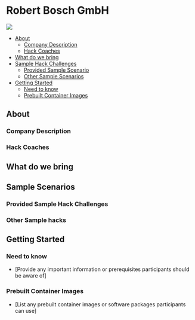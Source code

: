 # Robert Bosch GmbH

![](pictures/SICK_SensorIntelligence.png)

- [About](#about)
    - [Company Description](#company_desc)
    - [Hack Coaches](#hack-coaches)
- [What do we bring](#what-we-provide)
- [Sample Hack Challenges](#sample-scenarios)
    - [Provided Sample Scenario](#provided-sample-hacks)
    - [Other Sample Scenarios](#other-sample-hacks)
- [Getting Started](#getting-started)
    - [Need to know](#need-to-know)
    - [Prebuilt Container Images](#prebuilt-container-images)


## About<a name="about"></a>

### Company Description<a name="company_desc"></a>


### Hack Coaches<a name="hack-coaches"></a>


## What do we bring<a name="what-we-provide"></a>

## Sample Scenarios<a name="sample-scenarios"></a>

### Provided Sample Hack Challenges<a name="provided-sample-hack"></a>


### Other Sample hacks<a name="other-sample-hacks"></a>


## Getting Started<a name="getting-started"></a>

### Need to know<a name="need-to-know"></a>

- [Provide any important information or prerequisites participants should be aware of]

### Prebuilt Container Images<a name="prebuilt-container-images"></a>

- [List any prebuilt container images or software packages participants can use]
